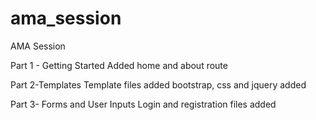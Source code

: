 # ama_session
AMA Session

Part 1 - Getting Started
Added home and about route

Part 2-Templates
Template files added
bootstrap, css and jquery added

Part 3- Forms and User Inputs
Login and registration files added
